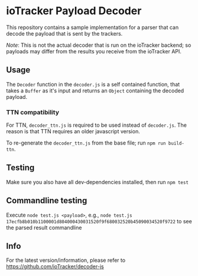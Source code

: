 # ioTracker Payload Decoder

This repository contains a sample implementation for a parser that can decode the
payload that is sent by the trackers.

*Note*: This is not the actual decoder that is run on the ioTracker backend; so
payloads may differ from the results you receive from the ioTracker API.

## Usage
The `Decoder` function in the `decoder.js` is a self contained function, that
takes a `Buffer` as it's input and returns an `Object` containing the decoded payload.

### TTN compatibility
For TTN, `decoder_ttn.js` is required to be used instead of `decoder.js`. The reason is that TTN requires an older javascript version.

To re-generate the `decoder_ttn.js` from the base file; run `npm run build-ttn`.

## Testing
Make sure you also have all dev-dependencies installed, then run `npm test`

## Commandline testing
Execute `node test.js <payload>`, e.g., `node test.js 17ecfb8b010b1100001d804000430031520f9f680032520b45090034520f9722` to see the parsed result commandline

## Info
For the latest version/information, please refer to https://github.com/ioTracker/decoder-js
